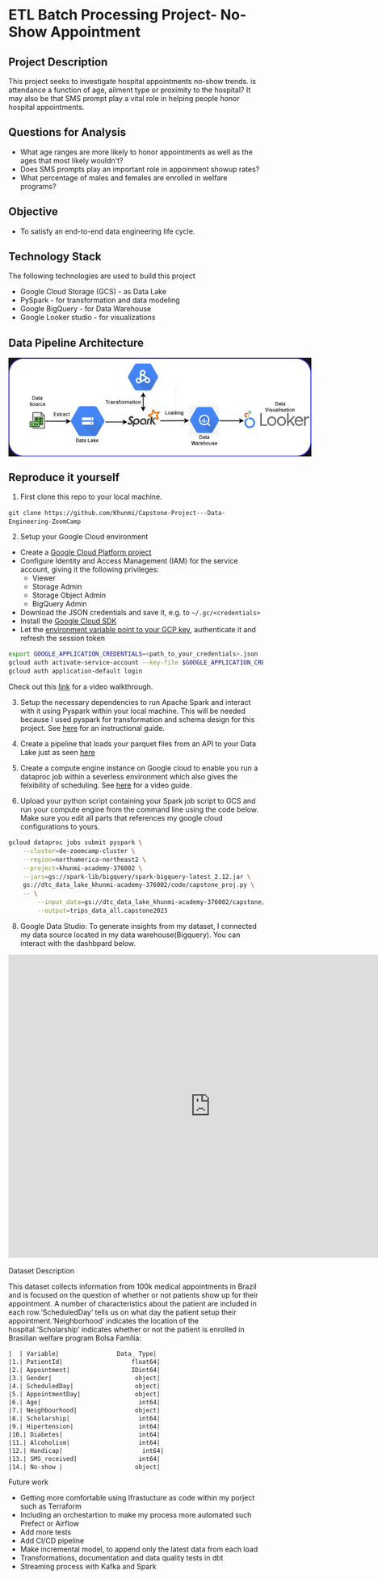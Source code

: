 # ETL Batch Processing Project- No-Show Appointment

## Project Description
This project seeks to investigate hospital appointments no-show trends. is attendance a function of age, ailment type or proximity to the hospital? It may also be that SMS prompt play a vital role in helping people honor hospital appointments. 

## Questions for Analysis
- What age ranges are more likely to honor appointments as well as the ages that most likely wouldn't?
- Does SMS prompts play an important role in appoinment showup rates?
- What percentage of males and females are enrolled in welfare programs?
    
## Objective 

- To satisfy an end-to-end data engineering life cycle.

## Technology Stack
The following technologies are used to build this project
- Google Cloud Storage (GCS) - as Data Lake
- PySpark - for transformation and data modeling
- Google BigQuery - for Data Warehouse
- Google Looker studio - for visualizations

## Data Pipeline Architecture

<div style="display: flex; align-items: center; justify-content: flex-start;">
<img src="https://github.com/Khunmi/Capstone-Project---Data-Engineering-ZoomCamp/raw/main/images/Architecture.png" alt="Visual Summary" style="max-width: 600px; margin-right: 40px;">
</div>

## Reproduce it yourself

1. First clone this repo to your local machine.

`git clone https://github.com/Khunmi/Capstone-Project---Data-Engineering-ZoomCamp`

2. Setup your Google Cloud environment
- Create a [Google Cloud Platform project](https://console.cloud.google.com/cloud-resource-manager)
- Configure Identity and Access Management (IAM) for the service account, giving it the following privileges:
    - Viewer
    - Storage Admin
    - Storage Object Admin
    - BigQuery Admin
- Download the JSON credentials and save it, e.g. to `~/.gc/<credentials>`
- Install the [Google Cloud SDK](https://cloud.google.com/sdk/docs/install-sdk)
- Let the [environment variable point to your GCP key](https://cloud.google.com/docs/authentication/application-default-credentials#GAC), authenticate it and refresh the session token
```bash
export GOOGLE_APPLICATION_CREDENTIALS=<path_to_your_credentials>.json
gcloud auth activate-service-account --key-file $GOOGLE_APPLICATION_CREDENTIALS
gcloud auth application-default login
```
Check out this [link](https://www.youtube.com/watch?v=Hajwnmj0xfQ&list=PL3MmuxUbc_hJed7dXYoJw8DoCuVHhGEQb&index=11&t=29s)  for a video walkthrough.

3. Setup the necessary dependencies to run Apache Spark and interact with it using Pyspark within your local machine. This will be needed because I used pyspark for transformation and schema design for this project. See [here](https://github.com/DataTalksClub/data-engineering-zoomcamp/tree/main/week_5_batch_processing/setup) for an instructional guide.

4. Create a pipeline that loads your parquet files from an API to your Data Lake just as seen [here](https://github.com/Khunmi/Capstone-Project---Data-Engineering-ZoomCamp/blob/main/code/4_Spark_to_GCS.ipynb)

6. Create a compute engine instance on Google cloud to enable you run a dataproc job within a severless environment which also gives the felxibility of scheduling. See [here](https://www.youtube.com/watch?v=osAiAYahvh8&list=PL3MmuxUbc_hJed7dXYoJw8DoCuVHhGEQb&index=56) for a video guide.

7. Upload your python script containing your Spark job script to GCS and run your compute engine from the command line using the code below. Make sure you edit all parts that references my google cloud configurations to yours. 

```bash
gcloud dataproc jobs submit pyspark \
    --cluster=de-zoomcamp-cluster \
    --region=northamerica-northeast2 \
    --project=khunmi-academy-376002 \
    --jars=gs://spark-lib/bigquery/spark-bigquery-latest_2.12.jar \
    gs://dtc_data_lake_khunmi-academy-376002/code/capstone_proj.py \
    -- \
        --input_data=gs://dtc_data_lake_khunmi-academy-376002/capstone/ \
        --output=trips_data_all.capstone2023
```

8. Google Data Studio: To generate insights from my dataset, I connected my data source located in my data warehouse(Bigquery). You can interact with the dashbpard below.

<iframe width="800" height="600" src="https://lookerstudio.google.com/embed/reporting/d7164b60-c4ee-4c65-937d-d10a23b1a75d/page/5c7OD" frameborder="0" style="border:0" referrerpolicy="strict-origin-when-cross-origin" allowfullscreen sandbox="allow-storage-access-by-user-activation allow-scripts allow-same-origin allow-popups allow-popups-to-escape-sandbox"></iframe>

<!-- ![dashboard](images/dashboard.png) -->

Dataset Description

This dataset collects information from 100k medical appointments in Brazil and is focused on the
question of whether or not patients show up for their appointment. A number of characteristics
about the patient are included in each row.‘ScheduledDay’ tells us on what day the patient setup their appointment.‘Neighborhood’ indicates the location of the hospital.‘Scholarship’ indicates whether or not the patient is enrolled in Brasilian welfare program Bolsa Família:

    |  | Variable|                Data_ Type|
    |1.| PatientId|                   float64|
    |2.| Appointment|                 IDint64|
    |3.| Gender|                       object|
    |4.| ScheduledDay|                 object|
    |5.| AppointmentDay|               object|
    |6.| Age|                           int64|
    |7.| Neighbourhood|                object|
    |8.| Scholarship|                   int64|
    |9.| Hipertension|                  int64|
    |10.| Diabetes|                     int64|
    |11.| Alcoholism|                   int64|
    |12.| Handicap|                      int64|
    |13.| SMS_received|                 int64|
    |14.| No-show |                    object|

Future work

- Getting more comfortable using Ifrastucture as code within my porject such as Terraform
- Including an orchestartion to make my process more automated such Prefect or Airflow
- Add more tests
- Add CI/CD pipeline
- Make incremental model, to append only the latest data from each load
- Transformations, documentation and data quality tests in dbt
- Streaming process with Kafka and Spark
